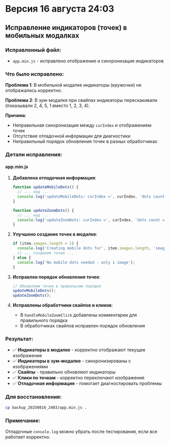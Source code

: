 # Версия 16 августа 24:03

## Исправление индикаторов (точек) в мобильных модалках

### Исправленный файл:
- `app.min.js` - исправлено отображение и синхронизация индикаторов

### Что было исправлено:

**Проблема 1**: В мобильной модалке индикаторы (кружочки) не отображались корректно.

**Проблема 2**: В зум-модалке при свайпах индикаторы перескакивали (показывали 2, 4, 5, 1 вместо 1, 2, 3, 4).

**Причина**: 
- Неправильная синхронизация между `curIndex` и отображением точек
- Отсутствие отладочной информации для диагностики
- Неправильный порядок обновления точек в разных обработчиках

### Детали исправления:

#### app.min.js

1. **Добавлена отладочная информация**:
   ```javascript
   function updateMobileDots() {
     // ... код ...
     console.log('updateMobileDots: curIndex =', curIndex, 'dots count =', dots.length);
   }
   
   function updateZoomDots() {
     // ... код ...
     console.log('updateZoomDots: curIndex =', curIndex, 'dots count =', dots.length);
   }
   ```

2. **Улучшено создание точек в модалке**:
   ```javascript
   if (item.images.length > 1) {
     console.log('Creating mobile dots for', item.images.length, 'images');
     // ... создание точек ...
   } else {
     console.log('No mobile dots needed - only 1 image');
   }
   ```

3. **Исправлен порядок обновления точек**:
   ```javascript
   // Обновляем точки в правильном порядке
   updateMobileDots();
   updateZoomDots();
   ```

4. **Исправлены обработчики свайпов и кликов**:
   - В `handleMobileZoomClick` добавлены комментарии для правильного порядка
   - В обработчиках свайпов исправлен порядок обновления

### Результат:
- ✅ **Индикаторы в модалке** - корректно отображают текущее изображение
- ✅ **Индикаторы в зум-модалке** - синхронизированы с изображениями
- ✅ **Свайпы** - правильно обновляют индикаторы
- ✅ **Клики по точкам** - корректно переключают изображения
- ✅ **Отладочная информация** - помогает диагностировать проблемы

### Для восстановления:
```bash
cp backup_20250816_2403/app.min.js .
```

### Примечание:
Отладочные `console.log` можно убрать после тестирования, если все работает корректно.
